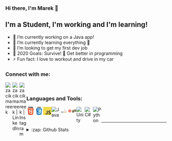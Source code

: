 ### Hi there, I'm Marek 👋

## I'm a Student, I'm working and I'm learning!

- 🔭 I’m currently working on a Java app!
- 🌱 I’m currently learning everything 🤣
- 👯 I’m looking to get my first dev job
- 🥅 2020 Goals: Survive! 🤣 Get better in programming 
- ⚡ Fun fact: I love to workout and drive in my car

### Connect with me:

[<img align="left" alt="zacikmareek" width="22px" src="https://image.flaticon.com/icons/svg/124/124010.svg" />][Facebook]
[<img align="left" alt="zacikmareek | LinkedIn" width="22px" src="https://image.flaticon.com/icons/svg/174/174857.svg" />][linkedin]
[<img align="left" alt="zacikmareek | Instagram" width="22px" src="https://upload.wikimedia.org/wikipedia/commons/a/a5/Instagram_icon.png" />][instagram]

<br />

### Languages and Tools:

[<img align="left" alt="HTML5" width="26px" src="https://raw.githubusercontent.com/github/explore/80688e429a7d4ef2fca1e82350fe8e3517d3494d/topics/html/html.png" />][HTML]
[<img align="left" alt="CSS3" width="26px" src="https://raw.githubusercontent.com/github/explore/80688e429a7d4ef2fca1e82350fe8e3517d3494d/topics/css/css.png" />][CSS]
[<img align="left" alt="JavaScript" width="26px" src="https://raw.githubusercontent.com/github/explore/80688e429a7d4ef2fca1e82350fe8e3517d3494d/topics/javascript/javascript.png" />][JavaScript]
[<img align="left" alt="Java" width="26px" src="https://cdn.iconscout.com/icon/free/png-256/java-43-569305.png" />][Java]
[<img align="left" alt="MySQL" width="26px" src="https://raw.githubusercontent.com/github/explore/80688e429a7d4ef2fca1e82350fe8e3517d3494d/topics/mysql/mysql.png" />][MySQL]
[<img align="left" alt="Git" width="26px" src="https://raw.githubusercontent.com/github/explore/80688e429a7d4ef2fca1e82350fe8e3517d3494d/topics/git/git.png" />][GIT]
[<img align="left" alt="Unity" width="26px" src="https://cdn4.iconfinder.com/data/icons/logos-brands-5/24/unity-512.png" />][Unity]
[<img align="left" alt="C#" width="26px" src="https://seeklogo.com/images/C/c-sharp-c-logo-02F17714BA-seeklogo.com.png" />][C#]
[<img align="left" alt="Python" width="26px" src="https://cdn3.iconfinder.com/data/icons/logos-and-brands-adobe/512/267_Python-512.png" />][Python]


<br />
<br />

---
<details>
  <summary>:zap: Github Stats</summary>


  <img align="left" alt="zacikmareek's Github Stats" src="https://github-readme-stats.vercel.app/api?username=zacikmareek&show_icons=true&theme=radical&hide_border=true" />
  

</details>

[Facebook]: https://www.facebook.com/marekzacik
[instagram]: https://www.instagram.com/zarek_macik/
[linkedin]: https://www.linkedin.com/in/zacikmareek
[HTML]: https://en.wikipedia.org/wiki/HTML
[CSS]: https://en.wikipedia.org/wiki/Cascading_Style_Sheets
[JavaScript]: https://www.javascript.com/
[Java]: https://www.java.com/en/
[MySQL]: https://www.mysql.com/
[GIT]: https://git-scm.com/
[Unity]: https://unity.com/
[C#]: https://en.wikipedia.org/wiki/C_Sharp_(programming_language)
[Python]: https://www.python.org/

